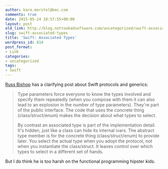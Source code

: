 ```yaml
---
author: kare.morstol@mac.com
comments: true
date: 2015-05-24 18:57:55+00:00
layout: post
old_link: http://blog.nottoobadsoftware.com/uncategorized/swift-associated-types/
slug: swift-associated-types
title: 'Swift: Associated Types'
wordpress_id: 814
post_format:
- Link
categories: 
- uncategorized
tags:
- Swift
---
```


[Russ Bishop](http://www.russbishop.net/swift-associated-types) has a clarifying post about Swift protocols and generics:

<blockquote>
Type parameters force everyone to know the types involved and specify them repeatedly (when you compose with them it can also lead to an explosion in the number of type parameters). They're part of the public interface. The code that uses the concrete thing (class/struct/enum) makes the decision about what types to select.

By contrast an associated type is part of the implementation detail. It's hidden, just like a class can hide its internal ivars. The abstract type member is for the concrete thing (class/struct/enum) to provide later. You select the actual type when you adopt the protocol, not when you instantiate the class/struct. It leaves control over which types to select in a different set of hands.
</blockquote>

But I do think he is too harsh on the functional programming hipster kids.
